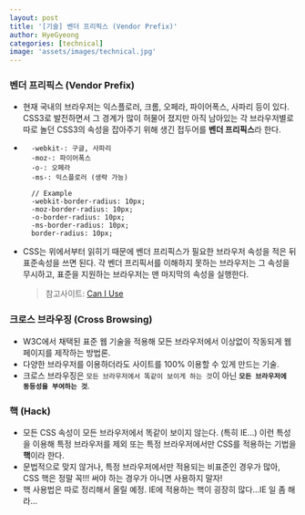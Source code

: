 ```yaml
---
layout: post
title: '[기술] 벤더 프리픽스 (Vendor Prefix)'
author: HyeGyeong
categories: [technical]
image: 'assets/images/technical.jpg'
---
```


### 벤더 프리픽스 (Vendor Prefix)

- 현재 국내의 브라우저는 익스플로러, 크롬, 오페라, 파이어폭스, 사파리 등이 있다. CSS3로 발전하면서 그 경계가 많이 허물어 졌지만 아직 남아있는 각 브라우저별로 따로 놀던 CSS3의 속성을 잡아주기 위해 생긴 접두어를 **벤더 프리픽스**라 한다.
- ```
    -webkit-: 구글, 사파리
    -moz-: 파이어폭스
    -o-: 오페라
    -ms-: 익스플로러 (생략 가능)

    // Example
    -webkit-border-radius: 10px;
    -moz-​border-radius: 10px;
    -o-​border-radius: 10px;
    -ms-border-radius: 10px;
    border-radius: 10px;
  ```

- CSS는 위에서부터 읽히기 때문에 벤더 프리픽스가 필요한 브라우저 속성을 적은 뒤 표준속성을 쓰면 된다. 각 벤더 프리픽서를 이해하지 못하는 브라우저는 그 속성을 무시하고, 표준을 지원하는 브라우저는 맨 마지막의 속성을 실행한다.
  > 참고사이트: [Can I Use](https://caniuse.com/)

### 크로스 브라우징 (Cross Browsing)

- W3C에서 채택된 표준 웹 기술을 적용해 모든 브라우저에서 이상없이 작동되게 웹페이지를 제작하는 방법론.
- 다양한 브라우저를 이용하더라도 사이트를 100% 이용할 수 있게 만드는 기술.
- 크로스 브라우징은 `모든 브라우저에서 똑같이 보이게 하는 것`이 아닌 **`모든 브라우저에 동등성을 부여하는 것`**.

### 핵 (Hack)

- 모든 CSS 속성이 모든 브라우저에서 똑같이 보이지 않는다. (특히 IE...) 이런 특성을 이용해 특정 브라우저를 제외 또는 특정 브라우저에서만 CSS를 적용하는 기법을 **핵**이라 한다.
- 문법적으로 맞지 않거나, 특정 브라우저에서만 적용되는 비표준인 경우가 많아, CSS 핵은 정말 꼭!!! 써야 하는 경우가 아니면 사용하지 말자!
- 핵 사용법은 따로 정리해서 올릴 예정. IE에 적용하는 핵이 굉장히 많다...IE 일 좀 해라...
